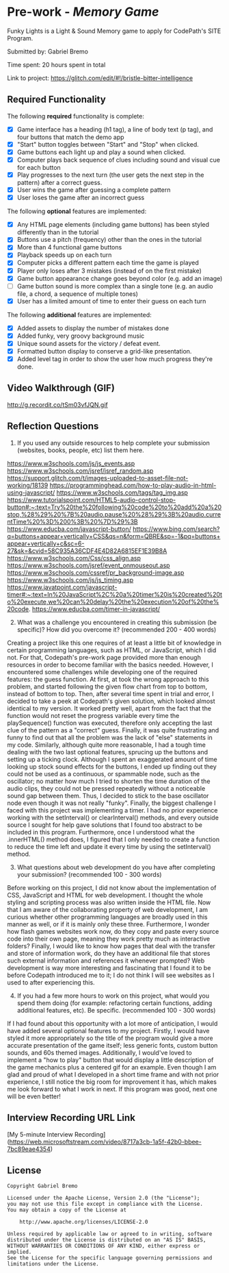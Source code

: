 # Pre-work - *Memory Game*

Funky Lights is a Light & Sound Memory game to apply for CodePath's SITE Program. 

Submitted by: Gabriel Bremo

Time spent: 20 hours spent in total

Link to project: https://glitch.com/edit/#!/bristle-bitter-intelligence

## Required Functionality

The following **required** functionality is complete:

* [x] Game interface has a heading (h1 tag), a line of body text (p tag), and four buttons that match the demo app
* [x] "Start" button toggles between "Start" and "Stop" when clicked. 
* [x] Game buttons each light up and play a sound when clicked. 
* [x] Computer plays back sequence of clues including sound and visual cue for each button
* [x] Play progresses to the next turn (the user gets the next step in the pattern) after a correct guess. 
* [x] User wins the game after guessing a complete pattern
* [x] User loses the game after an incorrect guess

The following **optional** features are implemented:

* [x] Any HTML page elements (including game buttons) has been styled differently than in the tutorial
* [x] Buttons use a pitch (frequency) other than the ones in the tutorial
* [x] More than 4 functional game buttons
* [x] Playback speeds up on each turn
* [x] Computer picks a different pattern each time the game is played
* [x] Player only loses after 3 mistakes (instead of on the first mistake)
* [x] Game button appearance change goes beyond color (e.g. add an image)
* [ ] Game button sound is more complex than a single tone (e.g. an audio file, a chord, a sequence of multiple tones)
* [x] User has a limited amount of time to enter their guess on each turn

The following **additional** features are implemented:

- [x] Added assets to display the number of mistakes done
- [x] Added funky, very groovy background music
- [x] Unique sound assets for the victory / defeat event.
- [x] Formatted button display to conserve a grid-like presentation.
- [x] Added level tag in order to show the user how much progress they're done.

## Video Walkthrough (GIF)
http://g.recordit.co/tSm03vfJQN.gif

## Reflection Questions
1. If you used any outside resources to help complete your submission (websites, books, people, etc) list them here. 

https://www.w3schools.com/js/js_events.asp
https://www.w3schools.com/jsref/jsref_random.asp
https://support.glitch.com/t/images-uploaded-to-asset-file-not-working/18139
https://programminghead.com/how-to-play-audio-in-html-using-javascript/
https://www.w3schools.com/tags/tag_img.asp
https://www.tutorialspoint.com/HTML5-audio-control-stop-button#:~:text=Try%20the%20following%20code%20to%20add%20a%20stop,%28%29%20%7B%20audio.pause%20%28%29%3B%20audio.currentTime%20%3D%200%3B%20%7D%29%3B
https://www.educba.com/javascript-button/
https://www.bing.com/search?q=buttons+appear+vertically+CSS&qs=n&form=QBRE&sp=-1&pq=buttons+appear+vertically+c&sc=6-27&sk=&cvid=58C935A36CDF4E4D82A6815EF1E39B8A
https://www.w3schools.com/Css/css_align.asp
https://www.w3schools.com/jsref/event_onmouseout.asp
https://www.w3schools.com/cssref/pr_background-image.asp
https://www.w3schools.com/js/js_timing.asp
https://www.javatpoint.com/javascript-timer#:~:text=In%20JavaScript%2C%20a%20timer%20is%20created%20to%20execute,we%20can%20delay%20the%20execution%20of%20the%20code.
https://www.educba.com/timer-in-javascript/

2. What was a challenge you encountered in creating this submission (be specific)? How did you overcome it? (recommended 200 - 400 words) 

Creating a project like this one requires of at least a little bit of knowledge in certain programming languages, such as HTML, or JavaScript, which I did not. For that, Codepath's pre-work page provided more than enough resources in order to become familiar with the basics needed. However, I encountered some challenges while developing one of the required features: the guess function. At first, at took the wrong approach to this problem, and started following the given flow chart from top to bottom, instead of bottom to top. Then, after several time spent in trial and error, I decided to take a peek at Codepath's given solution, which looked almost identical to my version. It worked pretty well, apart from the fact that the function would not reset the progress variable every time the playSequence() function was executed, therefore only accepting the last clue of the pattern as a "correct" guess. Finally, it was quite frustrating and funny to find out that all the problem was the lack of "else" statements in my code.
Similarly, although quite more reasonable, I had a tough time dealing with the two last optional features, sprucing up the buttons and setting up a ticking clock. Although I spent an exaggerated amount of time looking up stock sound effects for the buttons, I ended up finding out they could not be used as a continuous, or spammable node, such as the oscillator; no matter how much I tried to shorten the time duration of the audio clips, they could not be pressed repeatedly without a noticeable sound gap between them. Thus, I decided to stick to the base oscillator node even though it was not really "funky". Finally, the biggest challenge I faced with this project was implementing a timer. I had no prior experience working with the setInterval() or clearInterval() methods, and every outside source I sought for help gave solutions that I found too abstract to be included in this program. Furthermore, once I understood what the .innerHTML() method does, I figured that I only needed to create a function to reduce the time left and update it every time by using the setInterval() method.

3. What questions about web development do you have after completing your submission? (recommended 100 - 300 words) 

Before working on this project, I did not know about the implementation of CSS, JavaScript and HTML for web development. I thought the whole styling and scripting process was also written inside the HTML file. Now that I am aware of the collaborating property of web development, I am curious whether other programming languages are broadly used in this manner as well, or if it is mainly only these three. Furthermore, I wonder how flash games websites work now, do they copy and paste every source code into their own page, meaning they work pretty much as interactive folders? Finally, I would like to know how pages that deal with the transfer and store of information work, do they have an additional file that stores such external information and references it whenever prompted? Web development is way more interesting and fascinating that I found it to be before Codepath introduced me to it; I do not think I will see websites as I used to after experiencing this.

4. If you had a few more hours to work on this project, what would you spend them doing (for example: refactoring certain functions, adding additional features, etc). Be specific. (recommended 100 - 300 words) 

If I had found about this opportunity with a lot more of anticipation, I would have added several optional features to my project. Firstly, I would have styled it more appropriately so the title of the program would give a more accurate presentation of the game itself; less generic fonts, custom button sounds, and 60s themed images. Additionally, I would've loved to implement a "how to play" button that would display a little description of the game mechanics plus a centered gif for an example. Even though I am glad and proud of what I developed in a short time frame and with not prior experience, I still notice the big room for improvement it has, which makes me look forward to what I work in next. If this program was good, next one will be even better!

## Interview Recording URL Link

[My 5-minute Interview Recording]
(https://web.microsoftstream.com/video/8717a3cb-1a5f-42b0-bbee-7bc89eae4354)


## License

    Copyright Gabriel Bremo

    Licensed under the Apache License, Version 2.0 (the "License");
    you may not use this file except in compliance with the License.
    You may obtain a copy of the License at

        http://www.apache.org/licenses/LICENSE-2.0

    Unless required by applicable law or agreed to in writing, software
    distributed under the License is distributed on an "AS IS" BASIS,
    WITHOUT WARRANTIES OR CONDITIONS OF ANY KIND, either express or implied.
    See the License for the specific language governing permissions and
    limitations under the License.